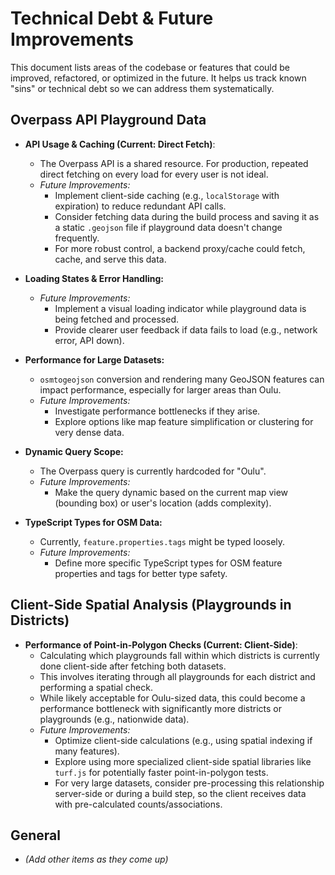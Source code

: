 # Technical Debt & Future Improvements

This document lists areas of the codebase or features that could be improved, refactored, or optimized in the future. It helps us track known "sins" or technical debt so we can address them systematically.

## Overpass API Playground Data

- **API Usage & Caching (Current: Direct Fetch)**:
  - The Overpass API is a shared resource. For production, repeated direct fetching on every load for every user is not ideal.
  - *Future Improvements:*
    - Implement client-side caching (e.g., `localStorage` with expiration) to reduce redundant API calls.
    - Consider fetching data during the build process and saving it as a static `.geojson` file if playground data doesn't change frequently.
    - For more robust control, a backend proxy/cache could fetch, cache, and serve this data.

- **Loading States & Error Handling:**
  - *Future Improvements:*
    - Implement a visual loading indicator while playground data is being fetched and processed.
    - Provide clearer user feedback if data fails to load (e.g., network error, API down).

- **Performance for Large Datasets:**
  - `osmtogeojson` conversion and rendering many GeoJSON features can impact performance, especially for larger areas than Oulu.
  - *Future Improvements:*
    - Investigate performance bottlenecks if they arise.
    - Explore options like map feature simplification or clustering for very dense data.

- **Dynamic Query Scope:**
  - The Overpass query is currently hardcoded for "Oulu".
  - *Future Improvements:*
    - Make the query dynamic based on the current map view (bounding box) or user's location (adds complexity).

- **TypeScript Types for OSM Data:**
  - Currently, `feature.properties.tags` might be typed loosely.
  - *Future Improvements:*
    - Define more specific TypeScript types for OSM feature properties and tags for better type safety.

## Client-Side Spatial Analysis (Playgrounds in Districts)

- **Performance of Point-in-Polygon Checks (Current: Client-Side)**:
  - Calculating which playgrounds fall within which districts is currently done client-side after fetching both datasets.
  - This involves iterating through all playgrounds for each district and performing a spatial check.
  - While likely acceptable for Oulu-sized data, this could become a performance bottleneck with significantly more districts or playgrounds (e.g., nationwide data).
  - *Future Improvements:*
    - Optimize client-side calculations (e.g., using spatial indexing if many features).
    - Explore using more specialized client-side spatial libraries like `turf.js` for potentially faster point-in-polygon tests.
    - For very large datasets, consider pre-processing this relationship server-side or during a build step, so the client receives data with pre-calculated counts/associations.

## General

- *(Add other items as they come up)*
